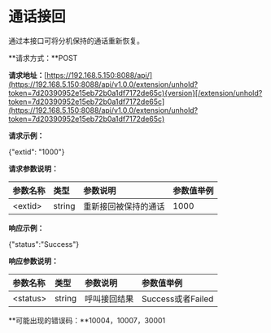 # 通话接回

通过本接口可将分机保持的通话重新恢复。

**请求方式：**POST

**请求地址：**[https://192.168.5.150:8088/api/](https://192.168.5.150:8088/api/v1.0.0/extension/unhold?token=7d20390952e15eb72b0a1df7172de65c){version}[/extension/unhold?token=7d20390952e15eb72b0a1df7172de65c](https://192.168.5.150:8088/api/v1.0.0/extension/unhold?token=7d20390952e15eb72b0a1df7172de65c)

**请求示例：**

{"extid": "1000"}

**请求参数说明：**

| 参数名称 | 类型 | 参数说明 | 参数值举例 |
| :--- | :--- | :--- | :--- |
| &lt;extid&gt; | string | 重新接回被保持的通话 | 1000 |

**响应示例：**

{"status":"Success"}

**响应参数说明：**

| 参数名称 | 类型 | 参数说明 | 参数值举例 |
| :--- | :--- | :--- | :--- |
| &lt;status&gt; | string | 呼叫接回结果 | Success或者Failed |

**可能出现的错误码：**10004，10007，30001

